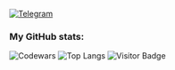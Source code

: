 
[![Telegram](https://img.shields.io/badge/telegram-%230077B5.svg?style=for-the-badge&logo=telegram&logoColor=white)](https://t.me/replicantDuke)

### My GitHub stats:
 ![Codewars](https://github.r2v.ch/codewars?user=chemyl&name=true&top_languages=true&hide_clan=true&stroke=%23b362ff&theme=purple_light)
 ![Top Langs](https://github-readme-stats.vercel.app/api/top-langs/?username=chemyl&hide=TeX&layout=compact&theme=calm_pink)
 ![Visitor Badge](https://visitor-badge.laobi.icu/badge?page_id=chemyl.chemyl)

